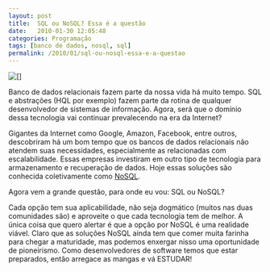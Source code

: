 ```yaml
---
layout: post
title:  SQL ou NoSQL? Essa é a questão
date:   2010-01-30 12:05:48
categories: Programação
tags: [banco de dados, nosql, sql]
permalink: /2010/01/sql-ou-nosql-essa-e-a-questao
---
```


[![[]](http://borba.blog.br/wordpress/wp-content/uploads/2010/01/nosql-logo.gif "nosql-logo")](http://borba.blog.br/wordpress/wp-content/uploads/2010/01/nosql-logo.gif "")

Banco de dados relacionais fazem parte da nossa vida há muito tempo. SQL e abstrações (HQL por exemplo) fazem parte da rotina de qualquer desenvolvedor de sistemas de informação. Agora, será que o domínio dessa tecnologia vai continuar prevalecendo na era da Internet?

Gigantes da Internet como Google, Amazon, Facebook, entre outros, descobriram há um bom tempo que os bancos de dados relacionais não atendem suas necessidades, especialmente as relacionadas com escalabilidade. Essas empresas investiram em outro tipo de tecnologia para armazenamento e recuperação de dados. Hoje essas soluções são conhecida coletivamente como [NoSQL](http://nosql-database.org/ "").

Agora vem a grande questão, para onde eu vou: SQL ou NoSQL?

Cada opção tem sua aplicabilidade, não seja dogmático (muitos nas duas comunidades são) e aproveite o que cada tecnologia tem de melhor. A única coisa que quero alertar é que a opção por NoSQL é uma realidade viável. Claro que as soluções NoSQL ainda tem que comer muita farinha para chegar a maturidade, mas podemos enxergar nisso uma oportunidade de pioneirismo. Como desenvolvedores de software temos que estar preparados, então arregace as mangas e vá ESTUDAR!